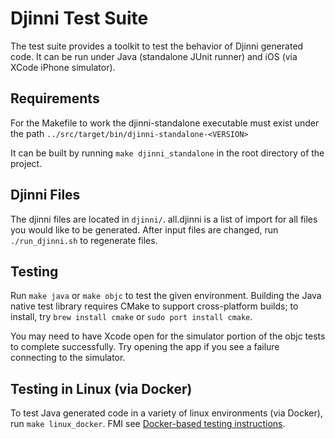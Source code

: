 # Djinni Test Suite

The test suite provides a toolkit to test the behavior of Djinni generated code. It can be
run under Java (standalone JUnit runner) and iOS (via XCode iPhone simulator).

## Requirements

For the Makefile to work the djinni-standalone executable must exist under the path
`../src/target/bin/djinni-standalone-<VERSION>`

It can be built by running `make djinni_standalone` in the root directory of the project.

## Djinni Files

The djinni files are located in `djinni/`. all.djinni is a list of import for all files you would
like to be generated. After input files are changed, run `./run_djinni.sh` to regenerate files.

## Testing

Run `make java` or `make objc` to test the given environment.  Building the Java
native test library requires CMake to support cross-platform builds; to install,
try `brew install cmake` or `sudo port install cmake`.

You may need to have Xcode open for the simulator portion of the objc
tests to complete successfully.  Try opening the app if you see a
failure connecting to the simulator.

## Testing in Linux (via Docker)

To test Java generated code in a variety of linux environments (via Docker),
run `make linux_docker`.  FMI see 
[Docker-based testing instructions](java/docker/README.md).
